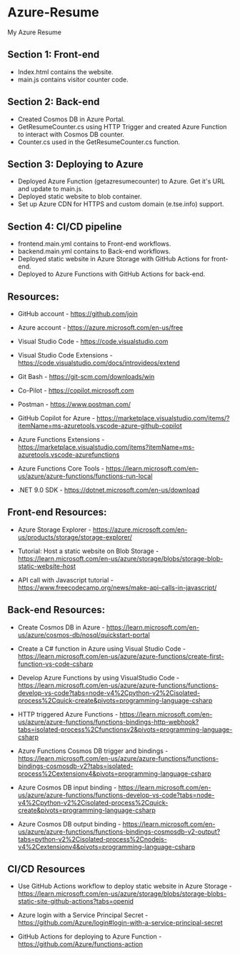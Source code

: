 # Azure-Resume
My Azure Resume

## Section 1: Front-end

- Index.html contains the website.
- main.js contains visitor counter code. 

## Section 2: Back-end

- Created Cosmos DB in Azure Portal.
- GetResumeCounter.cs using HTTP Trigger and created Azure Function to interact with Cosmos DB counter.
- Counter.cs used in the GetResumeCounter.cs function.

## Section 3: Deploying to Azure

- Deployed Azure Function (getazresumecounter) to Azure. Get it's URL and update to main.js.
- Deployed static website to blob container.
- Set up Azure CDN for HTTPS and custom domain (e.tse.info) support.


## Section 4: CI/CD pipeline

- frontend.main.yml contains to Front-end workflows.
- backend.main.yml contains to Back-end workflows.
- Deployed static website in Azure Storage with GitHub Actions for front-end.
- Deployed to Azure Functions with GitHub Actions for back-end.

## Resources:

- GitHub account - https://github.com/join 

- Azure account - https://azure.microsoft.com/en-us/free 

- Visual Studio Code - https://code.visualstudio.com 

- Visual Studio Code Extensions - https://code.visualstudio.com/docs/introvideos/extend

- Git Bash - https://git-scm.com/downloads/win

- Co-Pilot - https://copilot.microsoft.com 

- Postman - https://www.postman.com/ 

- GitHub Copilot for Azure - https://marketplace.visualstudio.com/items/?itemName=ms-azuretools.vscode-azure-github-copilot

- Azure Functions Extensions - https://marketplace.visualstudio.com/items?itemName=ms-azuretools.vscode-azurefunctions

- Azure Functions Core Tools - https://learn.microsoft.com/en-us/azure/azure-functions/functions-run-local

- .NET 9.0 SDK - https://dotnet.microsoft.com/en-us/download 


## Front-end Resources:

- Azure Storage Explorer - https://azure.microsoft.com/en-us/products/storage/storage-explorer/

- Tutorial: Host a static website on Blob Storage - https://learn.microsoft.com/en-us/azure/storage/blobs/storage-blob-static-website-host

- API call with Javascript tutorial - https://www.freecodecamp.org/news/make-api-calls-in-javascript/


## Back-end Resources: 

- Create Cosmos DB in Azure - https://learn.microsoft.com/en-us/azure/cosmos-db/nosql/quickstart-portal

- Create a C# function in Azure using Visual Studio Code - https://learn.microsoft.com/en-us/azure/azure-functions/create-first-function-vs-code-csharp

- Develop Azure Functions by using VisualStudio Code - https://learn.microsoft.com/en-us/azure/azure-functions/functions-develop-vs-code?tabs=node-v4%2Cpython-v2%2Cisolated-process%2Cquick-create&pivots=programming-language-csharp

- HTTP triggered Azure Functions - https://learn.microsoft.com/en-us/azure/azure-functions/functions-bindings-http-webhook?tabs=isolated-process%2Cfunctionsv2&pivots=programming-language-csharp

- Azure Functions Cosmos DB trigger and bindings - https://learn.microsoft.com/en-us/azure/azure-functions/functions-bindings-cosmosdb-v2?tabs=isolated-process%2Cextensionv4&pivots=programming-language-csharp

- Azure Cosmos DB input binding - https://learn.microsoft.com/en-us/azure/azure-functions/functions-develop-vs-code?tabs=node-v4%2Cpython-v2%2Cisolated-process%2Cquick-create&pivots=programming-language-csharp

- Azure Cosmos DB output binding - https://learn.microsoft.com/en-us/azure/azure-functions/functions-bindings-cosmosdb-v2-output?tabs=python-v2%2Cisolated-process%2Cnodejs-v4%2Cextensionv4&pivots=programming-language-csharp


## CI/CD Resources

- Use GitHub Actions workflow to deploy static website in Azure Storage - https://learn.microsoft.com/en-us/azure/storage/blobs/storage-blobs-static-site-github-actions?tabs=openid

- Azure login with a Service Principal Secret - https://github.com/Azure/login#login-with-a-service-principal-secret

- GitHub Actions for deploying to Azure Function - https://github.com/Azure/functions-action

